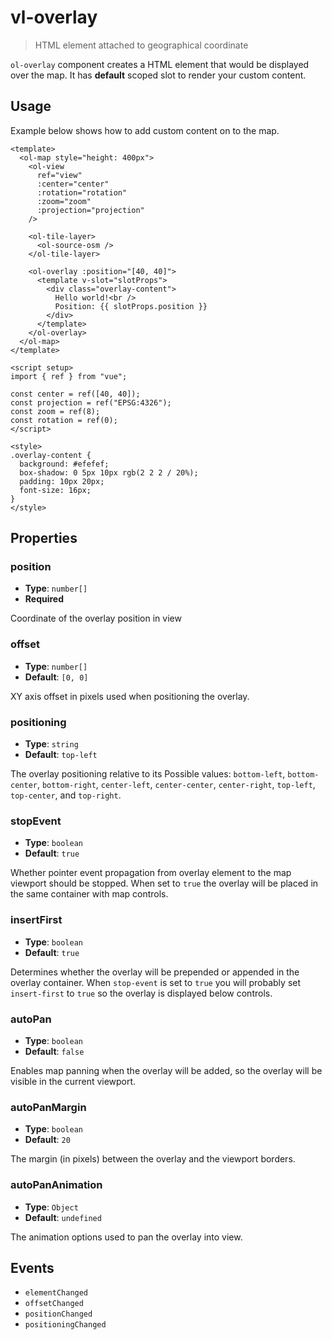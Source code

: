 # vl-overlay

> HTML element attached to geographical coordinate

`ol-overlay` component creates a HTML element that would be displayed over
the map. It has **default** scoped slot to render your custom content.

<script setup>
import OverlayDemo from "@demos/OverlayDemo.vue"
</script>

<ClientOnly>
<OverlayDemo />

</ClientOnly>

## Usage

Example below shows how to add custom content on to the map.

```vue
<template>
  <ol-map style="height: 400px">
    <ol-view
      ref="view"
      :center="center"
      :rotation="rotation"
      :zoom="zoom"
      :projection="projection"
    />

    <ol-tile-layer>
      <ol-source-osm />
    </ol-tile-layer>

    <ol-overlay :position="[40, 40]">
      <template v-slot="slotProps">
        <div class="overlay-content">
          Hello world!<br />
          Position: {{ slotProps.position }}
        </div>
      </template>
    </ol-overlay>
  </ol-map>
</template>

<script setup>
import { ref } from "vue";

const center = ref([40, 40]);
const projection = ref("EPSG:4326");
const zoom = ref(8);
const rotation = ref(0);
</script>

<style>
.overlay-content {
  background: #efefef;
  box-shadow: 0 5px 10px rgb(2 2 2 / 20%);
  padding: 10px 20px;
  font-size: 16px;
}
</style>
```

## Properties

### position

- **Type**: `number[]`
- **Required**

Coordinate of the overlay position in view

### offset

- **Type**: `number[]`
- **Default**: `[0, 0]`

XY axis offset in pixels used when positioning the overlay.

### positioning

- **Type**: `string`
- **Default**: `top-left`

The overlay positioning relative to its Possible values: `bottom-left`,
`bottom-center`, `bottom-right`, `center-left`, `center-center`, `center-right`, `top-left`, `top-center`,
and `top-right`.

### stopEvent

- **Type**: `boolean`
- **Default**: `true`

Whether pointer event propagation from overlay element to the map viewport should be stopped. When set to `true`
the overlay will be placed in the same container with map controls.

### insertFirst

- **Type**: `boolean`
- **Default**: `true`

Determines whether the overlay will be prepended or appended in the overlay container.
When `stop-event` is set to `true` you will probably set `insert-first` to `true`
so the overlay is displayed below controls.

### autoPan

- **Type**: `boolean`
- **Default**: `false`

Enables map panning when the overlay will be added, so the overlay will be visible in the current viewport.

### autoPanMargin

- **Type**: `boolean`
- **Default**: `20`

The margin (in pixels) between the overlay and the viewport borders.

### autoPanAnimation

- **Type**: `Object`
- **Default**: `undefined`

The animation options used to pan the overlay into view.

## Events

- `elementChanged`
- `offsetChanged`
- `positionChanged`
- `positioningChanged`
